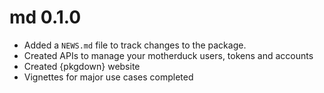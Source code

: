 # md 0.1.0

-   Added a `NEWS.md` file to track changes to the package.
-   Created APIs to manage your motherduck users, tokens and accounts
-   Created {pkgdown} website
-   Vignettes for major use cases completed
